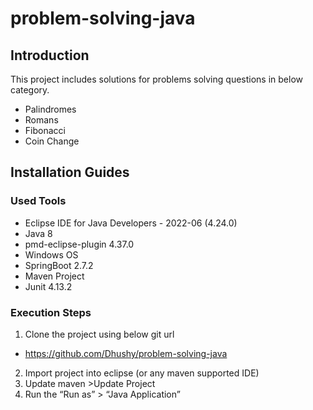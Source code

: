 # problem-solving-java

## Introduction
This project includes solutions for problems solving questions in below category.

* Palindromes
* Romans
* Fibonacci
* Coin Change

## Installation Guides
### Used Tools
* Eclipse IDE for Java Developers - 2022-06 (4.24.0)
* Java 8
* pmd-eclipse-plugin 4.37.0 
* Windows OS
* SpringBoot 2.7.2
* Maven Project
* Junit 4.13.2

### Execution Steps

1. Clone the project using below git url
* https://github.com/Dhushy/problem-solving-java 

2. Import project into eclipse (or any maven supported IDE)
3. Update maven >Update Project
4. Run the “Run as” >  “Java Application” 	

